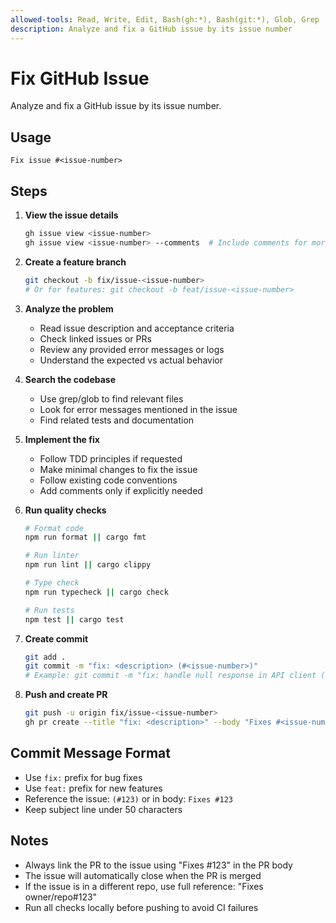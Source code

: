 ```yaml
---
allowed-tools: Read, Write, Edit, Bash(gh:*), Bash(git:*), Glob, Grep
description: Analyze and fix a GitHub issue by its issue number
---
```


# Fix GitHub Issue

Analyze and fix a GitHub issue by its issue number.

## Usage
```
Fix issue #<issue-number>
```

## Steps

1. **View the issue details**
   ```bash
   gh issue view <issue-number>
   gh issue view <issue-number> --comments  # Include comments for more context
   ```

2. **Create a feature branch**
   ```bash
   git checkout -b fix/issue-<issue-number>
   # Or for features: git checkout -b feat/issue-<issue-number>
   ```

3. **Analyze the problem**
   - Read issue description and acceptance criteria
   - Check linked issues or PRs
   - Review any provided error messages or logs
   - Understand the expected vs actual behavior

4. **Search the codebase**
   - Use grep/glob to find relevant files
   - Look for error messages mentioned in the issue
   - Find related tests and documentation

5. **Implement the fix**
   - Follow TDD principles if requested
   - Make minimal changes to fix the issue
   - Follow existing code conventions
   - Add comments only if explicitly needed

6. **Run quality checks**
   ```bash
   # Format code
   npm run format || cargo fmt
   
   # Run linter
   npm run lint || cargo clippy
   
   # Type check
   npm run typecheck || cargo check
   
   # Run tests
   npm test || cargo test
   ```

7. **Create commit**
   ```bash
   git add .
   git commit -m "fix: <description> (#<issue-number>)"
   # Example: git commit -m "fix: handle null response in API client (#123)"
   ```

8. **Push and create PR**
   ```bash
   git push -u origin fix/issue-<issue-number>
   gh pr create --title "fix: <description>" --body "Fixes #<issue-number>" --assignee @me
   ```

## Commit Message Format
- Use `fix:` prefix for bug fixes
- Use `feat:` prefix for new features
- Reference the issue: `(#123)` or in body: `Fixes #123`
- Keep subject line under 50 characters

## Notes
- Always link the PR to the issue using "Fixes #123" in the PR body
- The issue will automatically close when the PR is merged
- If the issue is in a different repo, use full reference: "Fixes owner/repo#123"
- Run all checks locally before pushing to avoid CI failures
